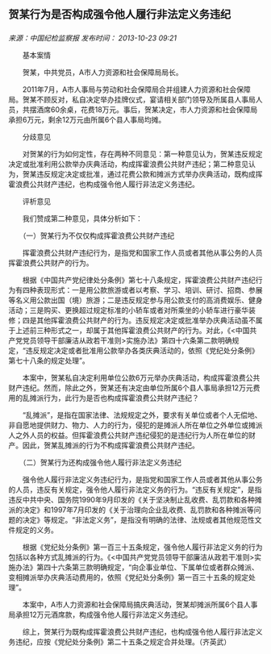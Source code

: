 ## 贺某行为是否构成强令他人履行非法定义务违纪

### 

_来源：中国纪检监察报_ _发布时间： 2013-10-23 09:21_

　　基本案情

　　贺某，中共党员，A市人力资源和社会保障局局长。

　　2011年7月，A市人事局与劳动和社会保障局合并组建人力资源和社会保障局。贺某不顾反对，私自决定举办挂牌仪式，宴请相关部门领导及所属县人事局人员，共摆酒席60余桌，花费18万元。事后，贺某决定，市人力资源和社会保障局承担6万元，剩余12万元由所属6个县人事局均摊。

　　分歧意见

　　对贺某的行为如何定性，存在两种不同意见：第一种意见认为，贺某违反规定决定或批准利用公款举办庆典活动，构成挥霍浪费公共财产违纪；第二种意见认为，贺某违反规定决定或批准，通过花费公款和摊派方式举办庆典活动，既构成挥霍浪费公共财产违纪，也构成强令他人履行非法定义务违纪。

　　评析意见

　　我们赞成第二种意见，具体分析如下：

　　（一）贺某行为不仅仅构成挥霍浪费公共财产违纪

　　挥霍浪费公共财产违纪行为，是指党和国家工作人员或者其他从事公务的人员挥霍浪费公共财产的行为。

　　根据《中国共产党纪律处分条例》第七十八条规定，挥霍浪费公共财产违纪行为有四种表现形式：一是用公款旅游或者以考察、学习、培训、研讨、招商、参展等名义用公款出国（境）旅游；二是违反规定参与用公款支付的高消费娱乐、健身活动；三是购买、更换超过规定标准的小轿车或者对所乘坐的小轿车进行豪华装修；四是其他挥霍浪费公共财产的行为。违反规定决定或批准举办庆典活动虽不属于上述前三种形式之一，却属于其他挥霍浪费公共财产的行为。对此，《<中国共产党党员领导干部廉洁从政若干准则>实施办法》第四十六条第二款明确规定，“违反规定决定或者批准用公款举办各类庆典活动的，依照《党纪处分条例》第七十八条的规定处理”。

　　本案中，贺某私自决定利用单位公款6万元举办庆典活动，构成挥霍浪费公共财产违纪。然而，除此之外，贺某还有决定由单位所属6个县人事局承担12万元费用的乱摊派行为，此行为是否也构成挥霍浪费公共财产违纪？

　　“乱摊派”，是指在国家法律、法规规定之外，要求有关单位或者个人无偿地、非自愿地提供财力、物力、人力的行为，侵犯的是摊派人所在单位之外单位或摊派人之外人员的权益。但挥霍浪费公共财产违纪侵犯的是违纪行为人所在单位的财产。因此，贺某乱摊派的行为不构成挥霍浪费公共财产违纪。

　　（二）贺某行为还构成强令他人履行非法定义务违纪

　　强令他人履行非法定义务违纪行为，是指党和国家工作人员或者其他从事公务的人员，违反有关规定，强令他人履行非法定义务的行为。“违反有关规定”，是指违反中共中央、国务院1990年9月印发的《关于坚决制止乱收费、乱罚款和各种摊派的决定》和1997年7月印发的《关于治理向企业乱收费、乱罚款和各种摊派等问题的决定》等规定。“非法定义务”，是指没有明确的法律、法规或者其他规范性文件规定的义务。

　　根据《党纪处分条例》第一百三十五条规定，强令他人履行非法定义务的行为包括以各种方式乱摊派的行为。《<中国共产党党员领导干部廉洁从政若干准则>实施办法》第四十六条第三款明确规定，“向企事业单位、下属单位或者群众摊派、变相摊派举办庆典活动费用的，依照《党纪处分条例》第一百三十五条的规定处理”。

　　本案中，A市人力资源和社会保障局搞庆典活动，贺某却摊派所属6个县人事局承担12万元酒席款，构成强令他人履行非法定义务违纪。

　　综上，贺某行为既构成挥霍浪费公共财产违纪，也构成强令他人履行非法定义务违纪，应按《党纪处分条例》第二十五条之规定合并处理。（齐英武）
